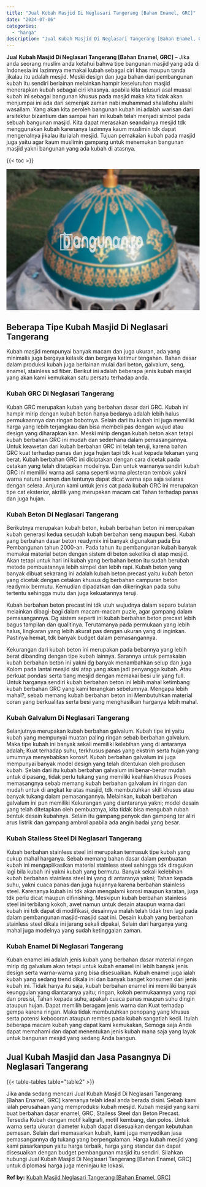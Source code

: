 ```yaml
---
title: "Jual Kubah Masjid Di Neglasari Tangerang [Bahan Enamel, GRC]"
date: "2024-07-06"
categories: 
  - "harga"
description: "Jual Kubah Masjid Di Neglasari Tangerang [Bahan Enamel, GRC]. Jika anda sedang mencari Jual Kubah Masjid Di Neglasari Tangerang [Bahan Enamel, GRC] karenan..."
---
```


**Jual Kubah Masjid Di Neglasari Tangerang \[Bahan Enamel, GRC\]** – Jika anda seorang muslim anda ketahui bahwa tipe bangunan masjid yang ada di Indonesia ini lazimnya memakai kubah sebagai ciri khas maupun tanda jikalau itu adalah mesjid. Meski design dan juga bahan dari pembangunan kubah itu sendiri berlainan melainkan hampir keseluruhan masjid menerapkan kubah sebagai ciri khasnya. apabila kita telusuri asal muasal kubah ini sebagai bangunan khusus pada masjid maka kita tidak akan menjumpai ini ada dari semenjak zaman nabi muhammad shalallohu alaihi wasallam. Yang akan kita peroleh bangunan kubah ini adalah warisan dari arsitektur bizantium dan sampai hari ini kubah telah menjadi simbol pada sebuah bangunan masjid. Kita dapat merasakan seandainya mesjid tdk menggunakan kubah karenanya lazimnya kaum muslimin tdk dapat mengenalnya jikalau itu ialah mesjid. Tujuan pemakaian kubah pada masjid juga yaitu agar kaum muslimin gampang untuk menemukan bangunan masjid yakni bangunan yang ada kubah di atasnya.

{{< toc >}}

![Jual Kubah Masjid Di Neglasari Tangerang [Bahan Enamel, GRC]](/images/jual-kubah-masjid-38.png)

## Beberapa Tipe Kubah Masjid Di Neglasari Tangerang

Kubah masjid mempunyai banyak macam dan juga ukuran, ada yang minimalis juga bergaya kelasik dan bergaya ketimur tengahan. Bahan dasar dalam produksi kubah juga berlainan mulai dari beton, galvalum, seng, enamel, stainless sd fiber. Berikut ini adalah beberapa jenis kubah masjid yang akan kami kemukakan satu persatu terhadap anda.

### Kubah GRC Di Neglasari Tangerang

Kubah GRC merupakan kubah yang berbahan dasar dari GRC. Kubah ini hampir mirip dengan kubah beton hanya bedanya adalah lebih halus permukaannya dan ringan bobotnya. Selain dari itu kubah ini juga memiliki harga yang lebih terjangkau dan bisa membeli pas dengan wujud atau design yang diharapkan kan. Meski mirip dengan kubah beton akan tetapi kubah berbahan GRC ini mudah dan sederhana dalam pemasangannya. Untuk keawetan dari kubah berbahan GRC ini telah teruji, karena bahan GRC kuat terhadap panas dan juga hujan tapi tdk kuat kepada tekanan yang berat. Kubah berbahan GRC ini diciptakan dengan cara dicetak pada cetakan yang telah ditetapkan modelnya. Dan untuk warnanya sendiri kubah GRC ini memiliki warna asli sama seperti warna plesteran tembok yakni warna natural semen dan tentunya dapat dicat warna apa saja selaras dengan selera. Anjuran kami untuk jenis cat pada kubah GRC ini merupakan tipe cat eksterior, akrilik yang merupakan macam cat Tahan terhadap panas dan juga hujan.

### Kubah Beton Di Neglasari Tangerang

Berikutnya merupakan kubah beton, kubah berbahan beton ini merupakan kubah generasi kedua sesudah kubah berbahan seng maupun besi. Kubah yang berbahan dasar beton readymix ini banyak digunakan pada Era Pembangunan tahun 2000-an. Pada tahun itu pembangunan kubah banyak memakai material beton dengan sistem di beton seketika di atap mesjid. Akan tetapi untuk hari ini kubah yang berbahan beton itu sudah berubah metode pembuatannya lebih simpel dan lebih rapi. Kubah beton yang banyak dibuat sekarang ini adalah kubah beton precast yaitu kubah beton yang dicetak dengan cetakan khusus dg berbahan campuran beton readymix bermutu. Kemudian dipadatkan dan dikeringkan pada suhu tertentu sehingga mutu dan juga kekuatannya teruji.

Kubah berbahan beton precast ini tdk utuh wujudnya dalam separo bulatan melainkan dibagi-bagi dalam macam-macam puzle, agar gampang dalam pemasangannya. Dg sistem seperti ini kubah berbahan beton precast lebih bagus tampilan dan qualitinya. Terutamanya pada permukaan yang lebih halus, lingkaran yang lebih akurat pas dengan ukuran yang di inginkan. Pastinya hemat, tdk banyak budget dalam pemasangannya.

Kekurangan dari kubah beton ini merupakan pada bebannya yang lebih berat dibanding dengan tipe kubah lainnya. Sarannya untuk pemakaian kubah berbahan beton ini yakni dg banyak menambahkan selup dan juga Kolom pada lantai mesjid sisi atap yang akan jadi penyangga kubah. Atau perkuat pondasi serta tiang mesjid dengan memakai besi ulir yang full. Untuk harganya sendiri kubah berbahan beton ini lebih mahal ketimbang kubah berbahan GRC yang kami terangkan sebelumnya. Mengapa lebih mahal?, sebab memang kubah berbahan beton ini Membutuhkan material coran yang berkualitas serta besi yang menghasilkan harganya lebih mahal.

### Kubah Galvalum Di Neglasari Tangerang

Selanjutnya merupakan kubah berbahan galvalum. Kubah tipe ini yaitu kubah yang mempunyai muatan paling ringan sebab berbahan galvalum. Maka tipe kubah ini banyak sekali memiliki kelebihan yang di antaranya adalah; Kuat terhadap suhu, terkhusus panas yang ekstrim serta hujan yang umumnya menyebabkan korosif. Kubah berbahan galvalum ini juga mempunyai banyak model design yang telah ditentukan oleh produsen kubah. Selain dari itu kubah berbahan galvalum ini benar-benar mudah untuk dipasang, tidak perlu tukang yang memiliki keahlian khusus Proses memasangnya sebab memang kubah berbahan galvalum ini ringan dan mudah untuk di angkat ke atas masjid, tdk membutuhkan skill khusus atau banyak tukang dalam pemasangannya. Melainkan, kubah berbahan galvalum ini pun memiliki Kekurangan yang diantaranya yakni; model desain yang telah ditetapkan oleh pembuatnya, kita tidak bisa mengubah rubah bentuk desain kubahnya. Selain itu gampang penyok dan gampang ter aliri arus listrik dan gampang ambrol apabila ada angin badai yang besar.

### Kubah Stailess Steel Di Neglasari Tangerang

Kubah berbahan stainless steel ini merupakan termasuk tipe kubah yang cukup mahal harganya. Sebab memang bahan dasar dalam pembuatan kubah ini mengaplikasikan material stainless steel sehingga tdk diragukan lagi bila kubah ini yakni kubah yang bermutu. Banyak sekali kelebihan kubah berbahan stainless steel ini yang di antaranya yakni; Tahan kepada suhu, yakni cuaca panas dan juga hujannya karena berbahan stainless steel. Karenanya kubah ini tdk akan mengalami korosi maupun karatan, juga tdk perlu dicat maupun difinishing. Meskipun kubah berbahan stainless steel ini terbilang kokoh, awet namun untuk desain ataupun warna dari kubah ini tdk dapat di modifikasi, desainnya malah telah tidak tren lagi pada dalam pembangunan masjid-masjid saat ini. Desain kubah yang berbahan stainless steel dikala ini jarang sekali dipakai, Selain dari harganya yang mahal juga modelnya yang sudah ketinggalan zaman.

### Kubah Enamel Di Neglasari Tangerang

Kubah enamel ini adalah jenis kubah yang berbahan dasar material ringan mirip dg galvalum akan tetapi untuk kubah enamel ini lebih banyak jenis design serta warna-warna yang bisa disesuaikan. Kubah enamel juga ialah kubah yang sedang trend dikala ini dan banyak banget konsumen dari jenis kubah ini. Tidak hanya itu saja, kubah berbahan enamel ini memiliki banyak keunggulan yang diantaranya yaitu; ringan, kokoh permukaannya yang rapi dan presisi, Tahan kepada suhu, apakah cuaca panas maupun suhu dingin ataupun hujan. Dapat memilih beragam jenis warna dan Kuat terhadap gempa karena ringan. Maka tidak membutuhkan penopang yang khusus serta potensi kebocoran ataupun rembes pada kubah sangatlah kecil. Itulah beberapa macam kubah yang dapat kami kemukakan, Semoga saja Anda dapat memahami dan dapat menentukan jenis kubah mana saja yang layak untuk bangunan mesjid yang sedang Anda bangun.

## Jual Kubah Masjid dan Jasa Pasangnya Di Neglasari Tangerang

{{< table-tables table="table2" >}}

Jika anda sedang mencari Jual Kubah Masjid Di Neglasari Tangerang \[Bahan Enamel, GRC\] karenanya telah ideal anda berada disini. Sebab kami ialah perusahaan yang memproduksi kubah mesjid. Kubah mesjid yang kami buat berbahan dasar enamel, GRC, Stailess Steel dan Beton Precast. Tersedia Kubah dengan motif kaligrafi, motif kembang, dan polos. Untuk warna serta ukuran diameter kubah dapat disesuaikan dengan kebutuhan pemesan. Selain dari memasarkan kubah, kami juga menyedikan jasa pemasangannya dg tukang yang berpengalaman. Harga kubah mesjid yang kami pasarkanpun yaitu harga terbaik, harga yang standar dan dapat disesuaikan dengan budget pembangunan masjid itu sendiri. Silahkan hubungi Jual Kubah Masjid Di Neglasari Tangerang \[Bahan Enamel, GRC\] untuk diplomasi harga juga meninjau ke lokasi.

**Ref by:** [Kubah Masjid Neglasari Tangerang [Bahan Enamel, GRC]](https://id.wikipedia.org/wiki/Kubah)
